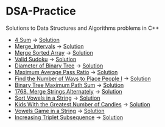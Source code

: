 # DSA-Practice
Solutions to Data Structures and Algorithms problems in C++
- [4 Sum](https://leetcode.com/problems/4sum/description/) → [Solution](./4_sum.cpp)
- [Merge_Intervals](https://leetcode.com/problems/merge-intervals/) -> [Solution](./Merge_Intervals.cpp)
- [Merge Sorted Array](https://leetcode.com/problems/merge-sorted-array/) -> [Solution](./Merge_Sorted_Array.cpp)
- [Valid Sudoku](https://leetcode.com/problems/valid-sudoku/) -> [Solution](./Valid_Sudoku.cpp)
- [Diameter of Binary Tree](https://leetcode.com/problems/diameter-of-binary-tree/) -> [Solution](./Diameter_of_BT.cpp)
- [Maximum Average Pass Ratio](https://leetcode.com/problems/maximum-average-pass-ratio/) -> [Solution](./max_Avg_pass_ratio.cpp)
- [ Find the Number of Ways to Place People I](https://leetcode.com/problems/find-the-number-of-ways-to-place-people-i/) -> [Solution](./REPLACE_People.cpp)
- [Binary Tree Maximum Path Sum](https://leetcode.com/problems/binary-tree-maximum-path-sum/) → [Solution](./BinaryTree_MaxPathSum.cpp)
- [1768. Merge Strings Alternately](https://leetcode.com/problems/merge-strings-alternately/) → [Solution](./Merge-Strings-Alternately.cpp)
- [Sort Vowels in a String](https://leetcode.com/problems/sort-vowels-in-a-string/) → [Solution](./SortVowelsInString.cpp)
- [Kids With the Greatest Number of Candies](https://leetcode.com/problems/kids-with-the-greatest-number-of-candies/) → [Solution](./KidsWithCandies.cpp)
- [Vowels Game in a String](https://leetcode.com/problems/vowels-game-in-a-string/) → [Solution](./VowelsGame.cpp)
- [Increasing Triplet Subsequence](https://leetcode.com/problems/increasing-triplet-subsequence/) → [Solution](./IncreasingTripletSubsequence.cpp)





